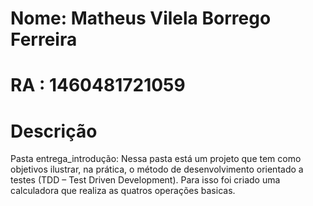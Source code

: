 # Nome: Matheus Vilela Borrego Ferreira
# RA : 1460481721059

# Descrição

Pasta entrega_introdução: Nessa pasta está um projeto que tem como objetivos ilustrar, na prática, o método de desenvolvimento orientado a testes (TDD – Test Driven Development). Para isso foi criado uma calculadora que realiza as quatros operações basicas.
